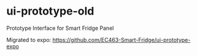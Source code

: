 # ui-prototype-old

Prototype Interface for Smart Fridge Panel

Migrated to expo: https://github.com/EC463-Smart-Fridge/ui-prototype-expo
